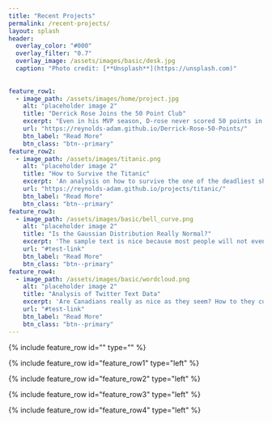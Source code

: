 ```yaml
---
title: "Recent Projects"
permalink: /recent-projects/
layout: splash
header:
  overlay_color: "#000"
  overlay_filter: "0.7"
  overlay_image: /assets/images/basic/desk.jpg
  caption: "Photo credit: [**Unsplash**](https://unsplash.com)"
 
  
feature_row1:
  - image_path: /assets/images/home/project.jpg
    alt: "placeholder image 2"
    title: "Derrick Rose Joins the 50 Point Club"
    excerpt: "Even in his MVP season, D-rose never scored 50 points in a season. 5 years and several injuries later, he finally joined the club."
    url: "https://reynolds-adam.github.io/Derrick-Rose-50-Points/"
    btn_label: "Read More"
    btn_class: "btn--primary"
feature_row2:
  - image_path: /assets/images/titanic.png
    alt: "placeholder image 2"
    title: "How to Survive the Titanic"
    excerpt: 'An analysis on how to survive the one of the deadliest shipwrecks in history'
    url: "https://reynolds-adam.github.io/projects/titanic/"
    btn_label: "Read More"
    btn_class: "btn--primary"
feature_row3:
  - image_path: /assets/images/basic/bell_curve.png
    alt: "placeholder image 2"
    title: "Is the Gaussian Distribution Really Normal?"
    excerpt: 'The sample text is nice because most people will not even read it anyway.'
    url: "#test-link"
    btn_label: "Read More"
    btn_class: "btn--primary"
feature_row4:
  - image_path: /assets/images/basic/wordcloud.png
    alt: "placeholder image 2"
    title: "Analysis of Twitter Text Data"
    excerpt: 'Are Canadians really as nice as they seem? How to they compare to Australians?'
    url: "#test-link"
    btn_label: "Read More"
    btn_class: "btn--primary"
---
```


{% include feature_row id="" type="" %}

{% include feature_row id="feature_row1" type="left" %}

{% include feature_row id="feature_row2" type="left" %}

{% include feature_row id="feature_row3" type="left" %}

{% include feature_row id="feature_row4" type="left" %}